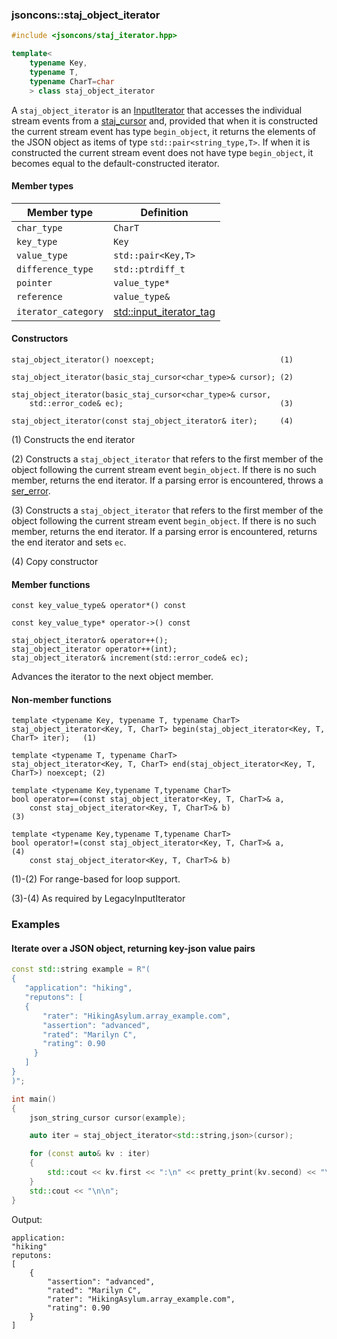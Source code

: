 ### jsoncons::staj_object_iterator

```cpp
#include <jsoncons/staj_iterator.hpp>

template<
    typename Key,
    typename T,
    typename CharT=char
    > class staj_object_iterator
```

A `staj_object_iterator` is an [InputIterator](https://en.cppreference.com/w/cpp/named_req/InputIterator) that
accesses the individual stream events from a [staj_cursor](staj_cursor.md) and, provided that when it is constructed
the current stream event has type `begin_object`, it returns the elements
of the JSON object as items of type `std::pair<string_type,T>`. If when it is constructed the current stream event
does not have type `begin_object`, it becomes equal to the default-constructed iterator.

#### Member types

Member type                         |Definition
------------------------------------|------------------------------
`char_type`|`CharT`
`key_type`|`Key`
`value_type`|`std::pair<Key,T>`
`difference_type`|`std::ptrdiff_t`
`pointer`|`value_type*`
`reference`|`value_type&`
`iterator_category`|[std::input_iterator_tag](https://en.cppreference.com/w/cpp/iterator/iterator_tags)

#### Constructors

    staj_object_iterator() noexcept;                            (1)

    staj_object_iterator(basic_staj_cursor<char_type>& cursor); (2)

    staj_object_iterator(basic_staj_cursor<char_type>& cursor,
        std::error_code& ec);                                   (3)

    staj_object_iterator(const staj_object_iterator& iter);     (4)

(1) Constructs the end iterator

(2) Constructs a `staj_object_iterator` that refers to the first member of the object
    following the current stream event `begin_object`. If there is no such member,
    returns the end iterator. If a parsing error is encountered, throws a 
    [ser_error](ser_error.md).

(3) Constructs a `staj_object_iterator` that refers to the first member of the object
    following the current stream event `begin_object`. If there is no such member,
    returns the end iterator. If a parsing error is encountered, returns the end iterator 
    and sets `ec`.

(4) Copy constructor

#### Member functions

    const key_value_type& operator*() const

    const key_value_type* operator->() const

    staj_object_iterator& operator++();
    staj_object_iterator operator++(int); 
    staj_object_iterator& increment(std::error_code& ec);
Advances the iterator to the next object member.

#### Non-member functions

    template <typename Key, typename T, typename CharT>
    staj_object_iterator<Key, T, CharT> begin(staj_object_iterator<Key, T, CharT> iter);   (1)

    template <typename T, typename CharT>
    staj_object_iterator<Key, T, CharT> end(staj_object_iterator<Key, T, CharT>) noexcept; (2)

    template <typename Key,typename T,typename CharT>
    bool operator==(const staj_object_iterator<Key, T, CharT>& a, 
        const staj_object_iterator<Key, T, CharT>& b)                                      (3)

    template <typename Key,typename T,typename CharT>
    bool operator!=(const staj_object_iterator<Key, T, CharT>& a,                          (4)
        const staj_object_iterator<Key, T, CharT>& b)

(1)-(2) For range-based for loop support.

(3)-(4) As required by LegacyInputIterator

### Examples

#### Iterate over a JSON object, returning key-json value pairs

```cpp
const std::string example = R"(
{
   "application": "hiking",
   "reputons": [
   {
       "rater": "HikingAsylum.array_example.com",
       "assertion": "advanced",
       "rated": "Marilyn C",
       "rating": 0.90
     }
   ]
}
)";

int main()
{
    json_string_cursor cursor(example);

    auto iter = staj_object_iterator<std::string,json>(cursor);

    for (const auto& kv : iter)
    {
        std::cout << kv.first << ":\n" << pretty_print(kv.second) << "\n";
    }
    std::cout << "\n\n";
}
```
Output:
```
application:
"hiking"
reputons:
[
    {
        "assertion": "advanced",
        "rated": "Marilyn C",
        "rater": "HikingAsylum.array_example.com",
        "rating": 0.90
    }
]
```

